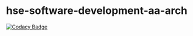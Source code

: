 # hse-software-development-aa-arch

[![Codacy Badge](https://api.codacy.com/project/badge/Grade/0b75f5928e494451997a121ccebcf262)](https://app.codacy.com/gh/EkaterinaNikolaeva/hse-software-development-aa-arch?utm_source=github.com&utm_medium=referral&utm_content=EkaterinaNikolaeva/hse-software-development-aa-arch&utm_campaign=Badge_Grade)